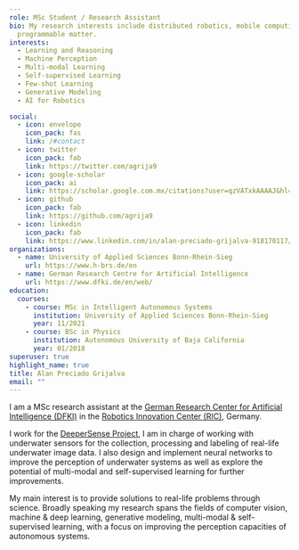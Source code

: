 ```yaml
---
role: MSc Student / Research Assistant
bio: My research interests include distributed robotics, mobile computing and
  programmable matter.
interests:
  - Learning and Reasoning
  - Machine Perception
  - Multi-modal Learning
  - Self-supervised Learning
  - Few-shot Learning 
  - Generative Modeling
  - AI for Robotics

social:
  - icon: envelope
    icon_pack: fas
    link: /#contact
  - icon: twitter
    icon_pack: fab
    link: https://twitter.com/agrija9
  - icon: google-scholar
    icon_pack: ai
    link: https://scholar.google.com.mx/citations?user=qzVATxkAAAAJ&hl=en
  - icon: github
    icon_pack: fab
    link: https://github.com/agrija9
  - icon: linkedin
    icon_pack: fab
    link: https://www.linkedin.com/in/alan-preciado-grijalva-918170117/
organizations:
  - name: University of Applied Sciences Bonn-Rhein-Sieg
    url: https://www.h-brs.de/en
  - name: German Research Centre for Artificial Intelligence
    url: https://www.dfki.de/en/web/
education:
  courses:
    - course: MSc in Intelligent Autonomous Systems
      institution: University of Applied Sciences Bonn-Rhein-Sieg
      year: 11/2021
    - course: BSc in Physics
      institution: Autonomous University of Baja California
      year: 01/2018
superuser: true
highlight_name: true
title: Alan Preciado Grijalva
email: ""
---
```


I am a MSc research assistant at the [German Research Center for Artificial Intelligence (DFKI)](https://www.dfki.de/web/) in the [Robotics Innovation Center (RIC)](https://robotik.dfki-bremen.de/de/startseite.html), Germany. 

I work for the [DeeperSense Project](https://www.deepersense.eu/www/), I am in charge of working with underwater sensors for the collection, processing and labeling of real-life underwater image data. I also design and implement neural networks to improve the perception of underwater systems as well as explore the potential of multi-modal and self-supervised learning for further improvements. 

My main interest is to provide solutions to real-life problems through science. Broadly speaking my research spans the fields of computer vision, machine & deep learning, generative modeling, multi-modal & self-supervised learning, with a focus on improving the perception capacities of autonomous systems. 



<!-- {{< icon name="download" pack="fas" >}} Download my {{< staticref "uploads/demo_resume.pdf" "newtab" >}}resumé{{< /staticref >}}. -->
